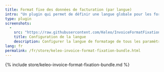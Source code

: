 ```yaml
---
title: Format fixe des données de facturation (par langue)
intro: "Un plugin qui permet de définir une langue globale pour les formats de données de facturation"
type: plugin
screenshots:
  - 
    src: "https://raw.githubusercontent.com/Keleo/InvoiceFormatFixationBundle/main/screenshot.png"
    title: Configuration de la langue
    description: Configurer la langue de formatage de tous les paramètres de facturation 
lang: fr
permalink: /fr/store/keleo-invoice-format-fixation-bundle.html
---
```


{% include store/keleo-invoice-format-fixation-bundle.md %}
